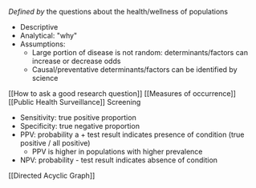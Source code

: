 *Defined by* the questions about the health/wellness of populations
- Descriptive
- Analytical: "why"
- Assumptions:
	- Large portion of disease is not random: determinants/factors can increase or decrease odds 
	- Causal/preventative determinants/factors can be identified by science

[[How to ask a good research question]]
[[Measures of occurrence]]
[[Public Health Surveillance]]
Screening
- Sensitivity: true positive proportion
- Specificity: true negative proportion
- PPV: probability a + test result indicates presence of condition (true positive / all positive)
	- PPV is higher in populations with higher prevalence 
- NPV: probability - test result indicates absence of condition 

[[Directed Acyclic Graph]] 


